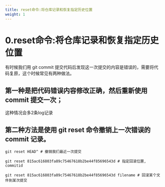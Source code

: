 ```yaml
---
title: reset命令:将仓库记录和恢复指定历史位置
weight: 1
---
```

# 0.reset命令:将仓库记录和恢复指定历史位置
有时候我们用 git commit 提交代码后发现这一次提交的内容是错误的，需要将代码复原，这个时候常见有两种做法。  

## 第一种是把代码错误内容修改正确，然后重新使用 commit 提交一次；  
这种情况会多2条log记录

## 第二种方法是使用 git reset 命令撤销上一次错误的 commit 记录。
```aidl
git reset HEAD^ # 撤销我们最近一次提交

git reset 815ac616803fa89c75467618b2be44f85696543d # 指定回滚位置, commitid

git reset 815ac616803fa89c75467618b2be44f85696543d filename # 回滚某个文件到某次提交
```
